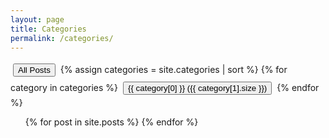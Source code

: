 ```yaml
---
layout: page
title: Categories
permalink: /categories/
---
```


<!-- This section lists all the category names as clickable buttons -->
<div id="category-buttons" class="mb-4">
  <button class="btn btn-outline-primary active" onclick="filterPosts('all')">All Posts</button>
  {% assign categories = site.categories | sort %}
  {% for category in categories %}
    <button class="btn btn-outline-primary" onclick="filterPosts('{{ category[0] | escape }}')">{{ category[0] }} ({{ category[1].size }})</button>
  {% endfor %}
</div>

<!-- This section contains a list of ALL posts, initially hidden -->
<ul id="post-list-all" class="post-list">
  {% for post in site.posts %}
    <li class="post-item" data-category="{{ post.categories | first | escape }}" style="display: none;">
      <h2 class="post-title" style="margin-bottom: 0.2rem;">
        <a href="{{ post.url | relative_url }}">{{ post.title }}</a>
      </h2>
      <span class="post-meta">{{ post.date | date: "%Y年%m月%d日" }}</span>
    </li>
  {% endfor %}
</ul>

<!-- This is the JavaScript that does the filtering -->
<script>
  const postList = document.getElementById('post-list-all');
  const postItems = Array.from(postList.getElementsByClassName('post-item'));
  const categoryButtons = document.querySelectorAll('#category-buttons .btn');
  let currentCategory = 'all';

  function filterPosts(category) {
    // Update active button
    categoryButtons.forEach(button => {
      if (button.innerText.startsWith(category) || (category === 'all' && button.innerText === 'All Posts')) {
        button.classList.add('active');
      } else {
        button.classList.remove('active');
      }
    });

    // Show/hide posts
    postItems.forEach(item => {
      if (category === 'all' || item.dataset.category === category) {
        item.style.display = 'list-item';
      } else {
        item.style.display = 'none';
      }
    });
    currentCategory = category;
  }

  // Show all posts by default when the page loads
  document.addEventListener('DOMContentLoaded', function() {
    filterPosts('all');
  });
</script>

<style>
  #category-buttons .btn {
    margin: 0.25rem;
  }
</style>
